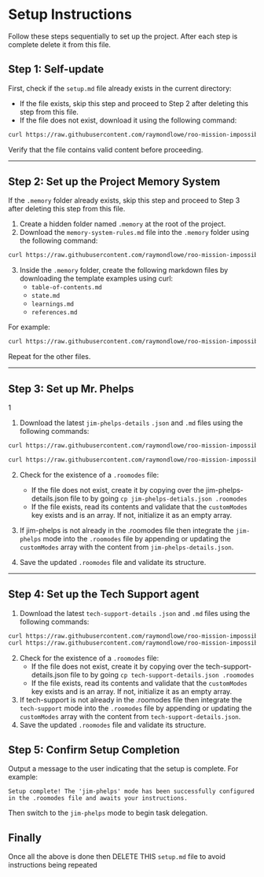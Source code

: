 # Setup Instructions

Follow these steps sequentially to set up the project. After each step is complete delete it from this file.

## Step 1: Self-update

First, check if the `setup.md` file already exists in the current directory:
- If the file exists, skip this step and proceed to Step 2 after deleting this step from this file.
- If the file does not exist, download it using the following command:

```bash
curl https://raw.githubusercontent.com/raymondlowe/roo-mission-impossible/main/setup.md > setup.md
```

Verify that the file contains valid content before proceeding.

---

## Step 2: Set up the Project Memory System

If the `.memory` folder already exists, skip this step and proceed to Step 3 after deleting this step from this file.

1. Create a hidden folder named `.memory` at the root of the project.
2. Download the `memory-system-rules.md` file into the `.memory` folder using the following command:

```bash
curl https://raw.githubusercontent.com/raymondlowe/roo-mission-impossible/refs/heads/main/memory-system-rules.md > .memory/memory-system-rules.md
```

3. Inside the `.memory` folder, create the following markdown files by downloading the template examples using curl:
   - `table-of-contents.md`
   - `state.md`
   - `learnings.md`
   - `references.md`

For example:

```bash
curl https://raw.githubusercontent.com/raymondlowe/roo-mission-impossible/refs/heads/main/.memory/table-of-contents.md > .memory/table-of-contents.md
```

Repeat for the other files.

---

## Step 3: Set up Mr. Phelps

1
1. Download the latest `jim-phelps-details` `.json` and `.md` files using the following commands:

```bash
curl https://raw.githubusercontent.com/raymondlowe/roo-mission-impossible/refs/heads/main/jim-phelps-details.json > jim-phelps-details.json

curl https://raw.githubusercontent.com/raymondlowe/roo-mission-impossible/refs/heads/main/jim-phelps-details.md > jim-phelps-details.md
```
2. Check for the existence of a `.roomodes` file:
   - If the file does not exist, create it by copying over the jim-phelps-details.json file to by going `cp jim-phelps-detials.json .roomodes` 
   - If the file exists, read its contents and validate that the `customModes` key exists and is an array. If not, initialize it as an empty array.


3. If jim-phelps is not already in the .roomodes file then integrate the `jim-phelps` mode into the `.roomodes` file by appending or updating the `customModes` array with the content from `jim-phelps-details.json`.

4. Save the updated `.roomodes` file and validate its structure.


---

## Step 4: Set up the Tech Support agent

1. Download the latest `tech-support-details` `.json` and `.md` files using the following commands:

```bash
curl https://raw.githubusercontent.com/raymondlowe/roo-mission-impossible/refs/heads/main/roo-tech-support-details.json > tech-support-details.json
curl https://raw.githubusercontent.com/raymondlowe/roo-mission-impossible/refs/heads/main/roo-tech-support-details.md > tech-support-details.md
```
2. Check for the existence of a `.roomodes` file:
   - If the file does not exist, create it by copying over the tech-support-details.json file to by going `cp tech-support-details.json .roomodes` 
   - If the file exists, read its contents and validate that the `customModes` key exists and is an array. If not, initialize it as an empty array.
3. If tech-support is not already in the .roomodes file then integrate the `tech-support` mode into the `.roomodes` file by appending or updating the `customModes` array with the content from `tech-support-details.json`.
4. Save the updated `.roomodes` file and validate its structure.

## Step 5: Confirm Setup Completion

Output a message to the user indicating that the setup is complete. For example:

```
Setup complete! The 'jim-phelps' mode has been successfully configured in the .roomodes file and awaits your instructions.
```

Then switch to the `jim-phelps` mode to begin task delegation.

## Finally

Once all the above is done then DELETE THIS `setup.md` file to avoid instructions being repeated
